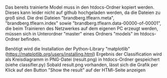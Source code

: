 Das bereits trainierte Model muss in den htdocs-Ordner kopiert werden. Dieses kann leider nicht auf github 
hochgeladen werden, da die Dateien zu groß sind. Die drei Dateien "brandberg.tflearn.meta", "brandberg.tflearn.index" sowie 
"brandberg.tflearn.data-00000-of-00001", die beim Trainieren des Netzwerkes auf dem eigenen PC erzeugt werden, müssen sich 
in Unterordner "master" eines Ordners "models" im htdocs-Ordner befinden.

Benötigt wird die Installation der Python-Library "matplotlib" (https://matplotlib.org/users/installing.html)
Ergebnis der Classification wird als Kreisdiagramm in PNG-Datei (result.png) in htdocs-Ordner gespeichert (siehe classifier.py)
Sobald result.png vorhanden, lässt sich die Grafik per Klick auf den Button "Show the result" auf der HTMl-Seite anzeigen
